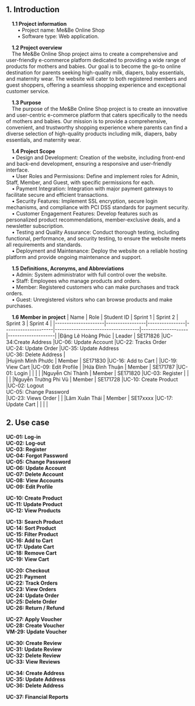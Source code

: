 ## **1. Introduction**

&nbsp;&nbsp;&nbsp;&nbsp;**1.1 Project information**<br>
&nbsp;&nbsp;&nbsp;&nbsp;&nbsp;&nbsp;&nbsp;&nbsp;•	Project name: Me&Be Online Shop<br>
&nbsp;&nbsp;&nbsp;&nbsp;&nbsp;&nbsp;&nbsp;&nbsp;•	Software type: Web application.

&nbsp;&nbsp;&nbsp;&nbsp;**1.2 Project overview**<br>
&nbsp;&nbsp;&nbsp;&nbsp;The Me&Be Online Shop project aims to create a comprehensive and user-friendly e-commerce platform dedicated to providing a wide range of products for mothers and babies. Our goal is to become the go-to online destination for parents seeking high-quality milk, diapers, baby essentials, and maternity wear. The website will cater to both registered members and guest shoppers, offering a seamless shopping experience and exceptional customer service.

&nbsp;&nbsp;&nbsp;&nbsp;**1.3 Purpose**<br>
&nbsp;&nbsp;&nbsp;&nbsp;The purpose of the Me&Be Online Shop project is to create an innovative and user-centric e-commerce platform that caters specifically to the needs of mothers and babies. Our mission is to provide a comprehensive, convenient, and trustworthy shopping experience where parents can find a diverse selection of high-quality products including milk, diapers, baby essentials, and maternity wear.

&nbsp;&nbsp;&nbsp;&nbsp;**1.4 Project Scope**<br>
&nbsp;&nbsp;&nbsp;&nbsp;• Design and Development: Creation of the website, including front-end and back-end development, ensuring a responsive and user-friendly interface.<br>
&nbsp;&nbsp;&nbsp;&nbsp;• User Roles and Permissions: Define and implement roles for Admin, Staff, Member, and Guest, with specific permissions for each.<br>
&nbsp;&nbsp;&nbsp;&nbsp;• Payment Integration: Integration with major payment gateways to facilitate secure and efficient transactions.<br>
&nbsp;&nbsp;&nbsp;&nbsp;• Security Features: Implement SSL encryption, secure login mechanisms, and compliance with PCI DSS standards for payment security.<br>
&nbsp;&nbsp;&nbsp;&nbsp;• Customer Engagement Features: Develop features such as personalized product recommendations, member-exclusive deals, and a newsletter subscription.<br>
&nbsp;&nbsp;&nbsp;&nbsp;• Testing and Quality Assurance: Conduct thorough testing, including functional, performance, and security testing, to ensure the website meets all requirements and standards.<br>
&nbsp;&nbsp;&nbsp;&nbsp;• Deployment and Maintenance: Deploy the website on a reliable hosting platform and provide ongoing maintenance and support.

&nbsp;&nbsp;&nbsp;&nbsp;**1.5 Definitions, Acronyms, and Abbreviations**<br>
&nbsp;&nbsp;&nbsp;&nbsp;• Admin: System administrator with full control over the website.<br>
&nbsp;&nbsp;&nbsp;&nbsp;• Staff: Employees who manage products and orders.<br>
&nbsp;&nbsp;&nbsp;&nbsp;• Member: Registered customers who can make purchases and track orders.<br>
&nbsp;&nbsp;&nbsp;&nbsp;• Guest: Unregistered visitors who can browse products and make purchases.

&nbsp;&nbsp;&nbsp;&nbsp;**1.6 Member in project**
   |        Name         |       Role      |   Student ID   |      Sprint 1       |               Sprint 2             |      Sprint 3      |      Sprint 4      |
   |---------------------|-----------------|----------------|---------------------|------------------------------------|--------------------|--------------------|
   |Đặng Lê Hoàng Phúc   |      Leader     |    SE171826    |UC-34:Create Address |UC-06: Update Account |UC-22: Tracks Order<br> UC-24: Update Order |UC-35: Update Address<br> UC-36: Delete Address |                                    
   |Huỳnh Minh Phước     |      Member     |    SE171830    |UC-16: Add to Cart   |                                    |UC-19: View Cart |UC-09: Edit Profile |
   |Hứa Đình Thuận       |      Member     |    SE171787    |UC-01: Login        |                                    |                    |                    |
   |Nguyễn Chí Thành     |      Member     |    SE171820    |UC-03: Register     |                                    |                    |                    |
   |Nguyễn Trường Phi Vũ |      Member     |    SE171728    |UC-10: Create Product |UC-02: Logout<br> UC-05: Change Password<br> |UC-23: Views Order |                    |
   |Lâm Xuân Thái        |      Member     |    SE17xxxx    |UC-17: Update Cart   |                                    |                    |                    |
   
## **2. Use case**

**UC-01: Log-in**<br>
**UC-02: Log-out**<br>
**UC-03: Register**<br>
**UC-04: Forgot Password**<br>
**UC-05: Change Password**<br>
**UC-06: Update Account**<br>
**UC-07: Delete Account**<br>
**UC-08: View Accounts**<br>
**UC-09: Edit Profile**<br>

**UC-10: Create Product**<br>
**UC-11: Update Product**<br>
**UC-12: View Products**<br>

**UC-13:	Search Product**<br>
**UC-14:	Sort Product**<br>
**UC-15:	Filter Product**<br>
**UC-16:	Add to Cart**<br>
**UC-17:	Update Cart**<br>
**UC-18:	Remove Cart**<br>
**UC-19:	View Cart**<br>

**UC-20: Checkout**<br>
**UC-21: Payment**<br>
**UC-22: Track Orders**<br>
**UC-23: View Orders**<br>
**UC-24: Update Order**<br>
**UC-25: Delete Order**<br>
**UC-26: Return / Refund**<br>

**UC-27: Apply Voucher**<br>
**UC-28: Create Voucher**<br>
**VM-29:	Update Voucher**<br>

**UC-30:	Create Review**<br>
**UC-31:	Update Review**<br>
**UC-32:	Delete Review**<br>
**UC-33:	View Reviews**<br>

**UC-34:	Create Address**<br>
**UC-35:	Update Address**<br>
**UC-36:	Delete Address**<br>

**UC-37:	Financial Reports**<br>

  


